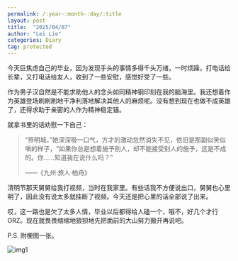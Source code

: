 ```yaml
---
permalink: /:year-:month-:day/:title
layout: post
title:  "2025/04/07"
author: "Lei Lie"
categories: Diary
tag: protected
---
```


今天巨焦虑自己的毕业，因为发现手头的事情多得千头万绪，一时烦躁，打电话给长辈，又打电话给友人，收到了一些安慰，感觉好受了一些。

作为男子汉自然是不能求助他人的念头如同精神钢印刻在我的脑海里。我还想着作为英雄登场刷刷刷地干净利落地解决其他人的麻烦呢。没有想到现在也做不成英雄了，还得求助于亲密的人作为精神稳定锚。

就拿书里的话劝慰一下自己：

> “界明城，”她深深吸一口气，方才的激动忽然消失不见，依旧是那副似笑似嗔的样子，“如果你总是想着施予别人，却不能接受别人的施予，这是不成的。你……知道我在说什么吗？”
>
> ——《九州·旅人·柏舟》

清明节那天舅舅给我打视频，当时在我家里。有些话我不方便说出口，舅舅也心里明了，因此没有说太多就挂断了视频。今天还是把心里的话全部说了出来。

哎，这一路也是欠了太多人情，毕业以后都得给人磕一个，哦不，好几个才行ORZ。现在就畏畏缩缩地狼狈地先把面前的大山努力搬开再说吧。

P.S. 附梗图一张。

![img1](./../images/img-2025-04-07/每个男孩都有两种幻想.jpg)